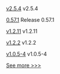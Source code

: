 
[v2.5.4](https://github.com/hyperledger/fabric/releases/tag/v2.5.4) v2.5.4

[0.57.1](https://github.com/hyperledger/aries-vcx/releases/tag/0.57.1) Release 0.57.1

[v1.2.11](https://github.com/hyperledger/firefly-sdk-nodejs/releases/tag/v1.2.11) v1.2.11

[v1.2.2](https://github.com/hyperledger/firefly/releases/tag/v1.2.2) v1.2.2

[v1.0.5-4](https://github.com/hyperledger-labs/fabric-operator/releases/tag/v1.0.5-4) v1.0.5-4


[See more >>>](https://start-here.hyperledger.org/releases)
